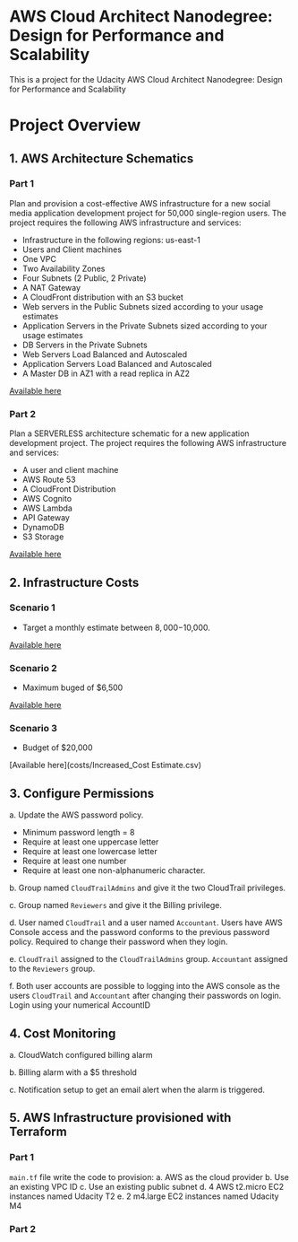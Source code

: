 # AWS Cloud Architect Nanodegree: Design for Performance and Scalability

This is a project for the Udacity AWS Cloud Architect Nanodegree: Design for Performance and Scalability

# Project Overview

## 1. AWS Architecture Schematics

### Part 1

Plan and provision a cost-effective AWS infrastructure for a new social media application development project for 50,000 single-region users. The project requires the following AWS infrastructure and services:

- Infrastructure in the following regions: us-east-1
- Users and Client machines
- One VPC
- Two Availability Zones
- Four Subnets (2 Public, 2 Private)
- A NAT Gateway
- A CloudFront distribution with an S3 bucket
- Web servers in the Public Subnets sized according to your usage estimates
- Application Servers in the Private Subnets sized according to your usage estimates
- DB Servers in the Private Subnets
- Web Servers Load Balanced and Autoscaled
- Application Servers Load Balanced and Autoscaled
- A Master DB in AZ1 with a read replica in AZ2

[Available here](schematics/Udacity_Diagram_1.pdf)

### Part 2

Plan a SERVERLESS architecture schematic for a new application development project. The project requires the following AWS infrastructure and services:

- A user and client machine
- AWS Route 53
- A CloudFront Distribution
- AWS Cognito
- AWS Lambda
- API Gateway
- DynamoDB
- S3 Storage

[Available here](schematics/Udacity_Diagram_2.pdf)


## 2. Infrastructure Costs

### Scenario 1

- Target a monthly estimate between $8,000-$10,000.

[Available here](costs/Initial_Cost_Estimate.csv)

### Scenario 2

- Maximum buged of $6,500

[Available here](costs/Reduced_Cost_Estimate.csv)

### Scenario 3

- Budget of $20,000

[Available here](costs/Increased_Cost Estimate.csv)

## 3. Configure Permissions


a. Update the AWS password policy.
- Minimum password length = 8
- Require at least one uppercase letter
- Require at least one lowercase letter
- Require at least one number
- Require at least one non-alphanumeric character.

b. Group named `CloudTrailAdmins` and give it the two CloudTrail privileges.

c. Group named `Reviewers` and give it the Billing privilege.

d. User named `CloudTrail` and a user named `Accountant`. Users have AWS Console access and the password conforms to the previous password policy. Required to change their password when they login.

e. `CloudTrail` assigned to the `CloudTrailAdmins` group. `Accountant` assigned to the `Reviewers` group.

f. Both user accounts are possible to logging into the AWS console as the users `CloudTrail` and `Accountant` after changing their passwords on login. Login using your numerical AccountID


## 4. Cost Monitoring

a. CloudWatch configured billing alarm

b. Billing alarm with a $5 threshold

c. Notification setup to get an email alert when the alarm is triggered.

## 5. AWS Infrastructure provisioned with Terraform

### Part 1

`main.tf` file write the code to provision:
a. AWS as the cloud provider
b. Use an existing VPC ID
c. Use an existing public subnet
d. 4 AWS t2.micro EC2 instances named Udacity T2
e. 2 m4.large EC2 instances named Udacity M4

### Part 2






